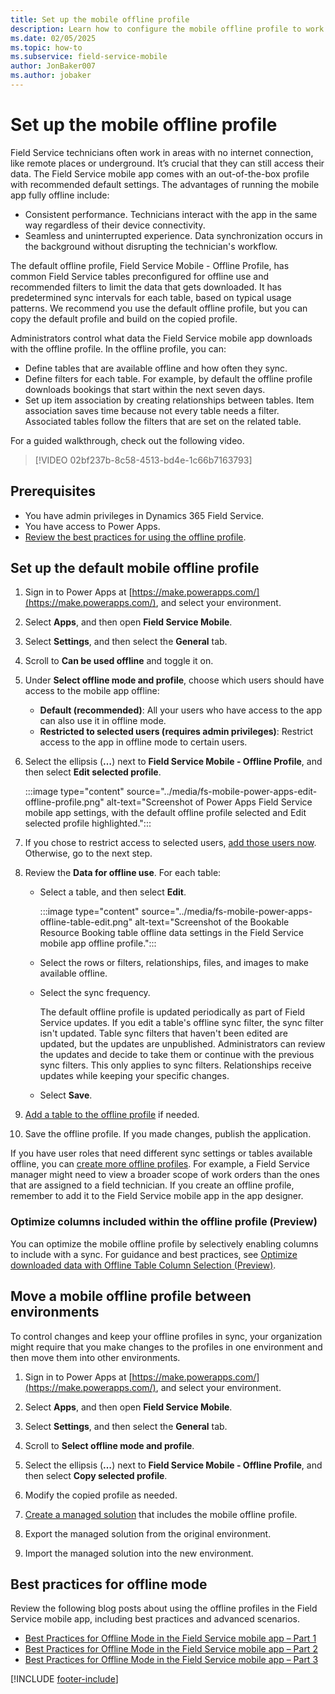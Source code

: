 ```yaml
---
title: Set up the mobile offline profile
description: Learn how to configure the mobile offline profile to work with the Dynamics 365 Field Service mobile app when no network is available.
ms.date: 02/05/2025
ms.topic: how-to
ms.subservice: field-service-mobile
author: JonBaker007
ms.author: jobaker
---
```


# Set up the mobile offline profile

Field Service technicians often work in areas with no internet connection, like remote places or underground. It’s crucial that they can still access their data. The Field Service mobile app comes with an out-of-the-box profile with recommended default settings. The advantages of running the mobile app fully offline include:

- Consistent performance. Technicians interact with the app in the same way regardless of their device connectivity.
- Seamless and uninterrupted experience. Data synchronization occurs in the background without disrupting the technician's workflow.

The default offline profile, Field Service Mobile - Offline Profile, has common Field Service tables preconfigured for offline use and recommended filters to limit the data that gets downloaded. It has predetermined sync intervals for each table, based on typical usage patterns. We recommend you use the default offline profile, but you can copy the default profile and build on the copied profile.

Administrators control what data the Field Service mobile app downloads with the offline profile. In the offline profile, you can:

- Define tables that are available offline and how often they sync.
- Define filters for each table. For example, by default the offline profile downloads bookings that start within the next seven days.
- Set up item association by creating relationships between tables. Item association saves time because not every table needs a filter. Associated tables follow the filters that are set on the related table.

For a guided walkthrough, check out the following video.
>
> [!VIDEO 02bf237b-8c58-4513-bd4e-1c66b7163793]

## Prerequisites

- You have admin privileges in Dynamics 365 Field Service.
- You have access to Power Apps.
- [Review the best practices for using the offline profile](best-practices-limitations-offline-profile.md).

## Set up the default mobile offline profile

1. Sign in to Power Apps at [https://make.powerapps.com/](https://make.powerapps.com/), and select your environment.

1. Select **Apps**, and then open **Field Service Mobile**.

1. Select **Settings**, and then select the **General** tab.

1. Scroll to **Can be used offline** and toggle it on.

1. Under **Select offline mode and profile**, choose which users should have access to the mobile app offline:

   - **Default (recommended)**: All your users who have access to the app can also use it in offline mode.
   - **Restricted to selected users (requires admin privileges)**: Restrict access to the app in offline mode to certain users.

1. Select the ellipsis (**&hellip;**) next to **Field Service Mobile - Offline Profile**, and then select **Edit selected profile**.

   :::image type="content" source="../media/fs-mobile-power-apps-edit-offline-profile.png" alt-text="Screenshot of Power Apps Field Service mobile app settings, with the default offline profile selected and Edit selected profile highlighted.":::

1. If you chose to restrict access to selected users, [add those users now](/power-apps/mobile/setup-mobile-offline#add-users-to-an-offline-profile). Otherwise, go to the next step.

1. Review the **Data for offline use**. For each table:

   - Select a table, and then select **Edit**.

      :::image type="content" source="../media/fs-mobile-power-apps-offline-table-edit.png" alt-text="Screenshot of the Bookable Resource Booking table offline data settings in the Field Service mobile app offline profile.":::

   - Select the rows or filters, relationships, files, and images to make available offline.

   - Select the sync frequency.

     The default offline profile is updated periodically as part of Field Service updates. If you edit a table's offline sync filter, the sync filter isn't updated. Table sync filters that haven't been edited are updated, but the updates are unpublished. Administrators can review the updates and decide to take them or continue with the previous sync filters. This only applies to sync filters. Relationships receive updates while keeping your specific changes.

   - Select **Save**.

1. [Add a table to the offline profile](/power-apps/mobile/setup-mobile-offline#add-a-table-to-an-offline-profile-and-apply-filters) if needed.

1. Save the offline profile. If you made changes, publish the application.

If you have user roles that need different sync settings or tables available offline, you can [create more offline profiles](/power-apps/mobile/setup-mobile-offline#set-up-a-mobile-offline-profile). For example, a Field Service manager might need to view a broader scope of work orders than the ones that are assigned to a field technician. If you create an offline profile, remember to add it to the Field Service mobile app in the app designer.

### Optimize columns included within the offline profile (Preview)

You can optimize the mobile offline profile by selectively enabling columns to include with a sync. For guidance and best practices, see [Optimize downloaded data with Offline Table Column Selection (Preview)](/power-apps/mobile/mobile-offline-guidelines#optimize-downloaded-data-with-offline-table-column-selection-preview).

## Move a mobile offline profile between environments

To control changes and keep your offline profiles in sync, your organization might require that you make changes to the profiles in one environment and then move them into other environments.

1. Sign in to Power Apps at [https://make.powerapps.com/](https://make.powerapps.com/), and select your environment.

1. Select **Apps**, and then open **Field Service Mobile**.

1. Select **Settings**, and then select the **General** tab.

1. Scroll to **Select offline mode and profile**.

1. Select the ellipsis  (**&hellip;**) next to **Field Service Mobile - Offline Profile**, and then select **Copy selected profile**.

1. Modify the copied profile as needed.

1. [Create a managed solution](/power-platform/alm/solution-concepts-alm) that includes the mobile offline profile.

1. Export the managed solution from the original environment.

1. Import the managed solution into the new environment.

## Best practices for offline mode

Review the following blog posts about using the offline profiles in the Field Service mobile app, including best practices and advanced scenarios.

- [Best Practices for Offline Mode in the Field Service mobile app – Part 1](https://www.microsoft.com/en-us/dynamics-365/blog/administrator/2023/11/06/best-practices-for-offline-mode-in-the-field-service-mobile-app-part-1/)
- [Best Practices for Offline Mode in the Field Service mobile app – Part 2](https://www.microsoft.com/en-us/dynamics-365/blog/administrator/2023/11/08/best-practices-for-offline-mode-in-the-field-service-mobile-app-part-2/)
- [Best Practices for Offline Mode in the Field Service mobile app – Part 3](https://www.microsoft.com/en-us/dynamics-365/blog/it-professional/2023/11/10/best-practices-for-offline-mode-in-the-field-service-mobile-app-part-3/)

[!INCLUDE [footer-include](../../includes/footer-banner.md)]
